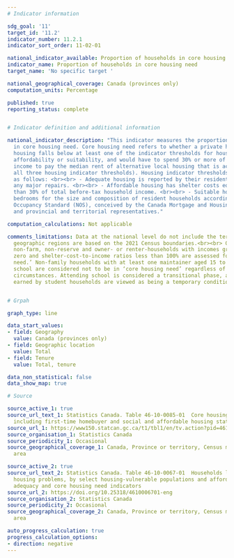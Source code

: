 ```yaml
---
# Indicator information

sdg_goal: '11'
target_id: '11.2'
indicator_number: 11.2.1
indicator_sort_order: 11-02-01

national_indicator_available: Proportion of households in core housing need
indicator_name: Proportion of households in core housing need
target_name: 'No specific target '

national_geographical_coverage: Canada (provinces only)
computation_units: Percentage

published: true
reporting_status: complete


# Indicator definition and additional information

national_indicator_description: "This indicator measures the proportion of households
  in core housing need. Core housing need refers to whether a private household's
  housing falls below at least one of the indicator thresholds for housing adequacy,
  affordability or suitability, and would have to spend 30% or more of its total before-tax
  income to pay the median rent of alternative local housing that is acceptable (attains
  all three housing indicator thresholds). Housing indicator thresholds are defined
  as follows: <br><br> - Adequate housing is reported by their residents as not requiring
  any major repairs. <br><br> - Affordable housing has shelter costs equal to less
  than 30% of total before-tax household income. <br><br> - Suitable housing has enough
  bedrooms for the size and composition of resident households according to the National
  Occupancy Standard (NOS), conceived by the Canada Mortgage and Housing Corporation
  and provincial and territorial representatives."

computation_calculations: Not applicable

comments_limitations: Data at the national level do not include the territories. All
  geographic regions are based on the 2021 Census boundaries.<br><br> Only private,
  non-farm, non-reserve and owner- or renter-households with incomes greater than
  zero and shelter-cost-to-income ratios less than 100% are assessed for ‘core housing
  need.’ Non-family households with at least one maintainer aged 15 to 29 attending
  school are considered not to be in ‘core housing need’ regardless of their housing
  circumstances. Attending school is considered a transitional phase, and low incomes
  earned by student households are viewed as being a temporary condition.


# Grpah

graph_type: line

data_start_values:
- field: Geography
  value: Canada (provinces only)
- field: Geographic location
  value: Total
- field: Tenure
  value: Total, tenure

data_non_statistical: false
data_show_map: true

# Source

source_active_1: true
source_url_text_1: Statistics Canada. Table 46-10-0085-01  Core housing need, by tenure
  including first-time homebuyer and social and affordable housing status
source_url_1: https://www150.statcan.gc.ca/t1/tbl1/en/tv.action?pid=4610008501
source_organisation_1: Statistics Canada
source_periodicity_1: Occasional
source_geographical_coverage_1: Canada, Province or territory, Census metropolitan
  area

source_active_2: true
source_url_text_2: Statistics Canada. Table 46-10-0067-01  Households living with
  housing problems, by select housing-vulnerable populations and affordability, suitability,
  adequacy and core housing need indicators
source_url_2: https://doi.org/10.25318/4610006701-eng
source_organisation_2: Statistics Canada
source_periodicity_2: Occasional
source_geographical_coverage_2: Canada, Province or territory, Census metropolitan
  area

auto_progress_calculation: true
progress_calculation_options:
- direction: negative
---
```

